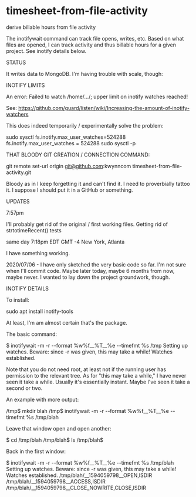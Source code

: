 # timesheet-from-file-activity
derive billable hours from file activity

The inotifywait command can track file opens, writes, etc.  Based on what files are opened, I can track activity and thus billable hours for a given project.  See inotify details below.

STATUS

It writes data to MongoDB.  I'm having trouble with scale, though:

INOTIFY LIMITS

An error: Failed to watch /home/.../; upper limit on inotify watches reached!

See: https://github.com/guard/listen/wiki/Increasing-the-amount-of-inotify-watchers

This does indeed temporarily / experimentally solve the problem:

sudo sysctl fs.inotify.max_user_watches=524288
fs.inotify.max_user_watches = 524288
sudo sysctl -p


THAT BLOODY GIT CREATION / CONNECTION COMMAND:

git remote set-url origin git@github.com:kwynncom timesheet-from-file-activity.git

Bloody as in I keep forgetting it and can't find it.  I need to proverbially tattoo it.  I suppose I should put it 
in a GitHub or something.

UPDATES

7:57pm

I'll probably get rid of the original / first working files.
Getting rid of strtotimeRecent() tests


same day 7:18pm EDT GMT -4 New York, Atlanta

I have something working.


2020/07/06 - I have only sketched the very basic code so far.  I'm not sure when I'll commit code.  Maybe later today, maybe 6 months from now, maybe never.  I wanted to lay down the project groundwork, though.


INOTIFY DETAILS

To install:

sudo apt install inotify-tools

At least, I'm am almost certain that's the package.

The basic command:

$ inotifywait -m -r --format %w%f__%T__%e --timefmt %s /tmp
Setting up watches.  Beware: since -r was given, this may take a while!
Watches established.

Note that you do not need root, at least not if the running user has permission to the relevant tree.  As for "this may take a while," I have never seen it take a while.  Usually it's essentially instant.  Maybe I've seen it take a second or two.

An example with more output:

/tmp$ mkdir blah
/tmp$ inotifywait -m -r --format %w%f__%T__%e --timefmt %s /tmp/blah

Leave that window open and open another:

$ cd /tmp/blah
/tmp/blah$ ls
/tmp/blah$ 

Back in the first window:

$ inotifywait -m -r --format %w%f__%T__%e --timefmt %s /tmp/blah
Setting up watches.  Beware: since -r was given, this may take a while!
Watches established.
/tmp/blah/__1594059798__OPEN,ISDIR
/tmp/blah/__1594059798__ACCESS,ISDIR
/tmp/blah/__1594059798__CLOSE_NOWRITE,CLOSE,ISDIR
